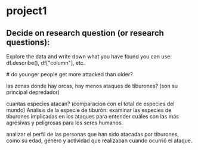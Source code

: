 # project1


Decide on research question (or research questions):
- 

Explore the data and write down what you have found you can use: df.describe(), df["column"], etc.

# do younger people get more attacked than older?

las zonas donde hay orcas, hay menos ataques de tiburones? (son su principal depredador)

cuantas especies atacan? (comparacion con el total de especies del mundo)
Análisis de la especie de tiburón: examinar las especies de tiburones implicadas en los ataques para entender cuáles son las más agresivas y peligrosas para los seres humanos.


analizar el perfil de las personas que han sido atacadas por tiburones, como su edad, género y actividad que realizaban cuando ocurrió el ataque.


